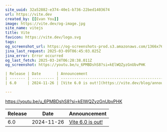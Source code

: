 ```yaml
---
site_uuid: 32a52882-e374-40e1-b736-22bed1403674
url: https://vite.dev
created_by: [[Evan You]]
image: https://vite.dev/og-image.jpg
site_name: vitejs
title: Vite
favicon: https://vite.dev/logo.svg
tags: 
og_screenshot_url: https://og-screenshots-prod.s3.amazonaws.com/1366x768/80/false/b1c6ee1b75245f3ded02fa559d5b30823c4d66274deb4b7c0cb61099dd5ebae7.jpeg
jina_last_request: 2025-03-09T06:45:03.025Z
jina_error: Error occurred
og_last_fetch: 2025-03-24T06:28:38.011Z
og_screenshot: https://youtu.be/u_6PMBDshS8?si=kElWQZyzGnUbvPHK

| Release | Date       | Announcement                                               |
| ------- | ---------- | ---------------------------------------------------------- |
| 6.0     | 2024-11-26 | [Vite 6.0 is out!](https://vite.dev/blog/announcing-vite6) |

---
```

https://youtu.be/u_6PMBDshS8?si=kElWQZyzGnUbvPHK

| Release | Date       | Announcement                                               |
| ------- | ---------- | ---------------------------------------------------------- |
| 6.0     | 2024-11-26 | [Vite 6.0 is out!](https://vite.dev/blog/announcing-vite6) |
